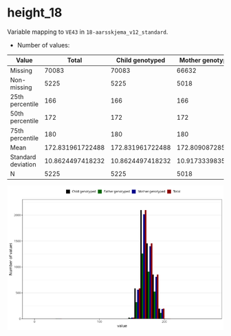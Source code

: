 # height_18
Variable mapping to `VE43` in `18-aarsskjema_v12_standard`.
- Number of values:

| Value | Total | Child genotyped | Mother genotyped | Father genotyped |
| ----- | ----- | --------------- | ---------------- | ---------------- |
| Missing | 70083 | 70083 | 66632 | 46933 |
| Non-missing | 5225 | 5225 | 5018 | 3151 |
| 25th percentile | 166 | 166 | 166 | 166 |
| 50th percentile | 172 | 172 | 172 | 172 |
| 75th percentile | 180 | 180 | 180 | 180 |
| Mean | 172.831961722488 | 172.831961722488 | 172.809087285771 | 173.208187876864 |
| Standard deviation | 10.8624497418232 | 10.8624497418232 | 10.9173339835103 | 10.4661423701378 |
| N | 5225 | 5225 | 5018 | 3151 |



![](height_18_n.png)



